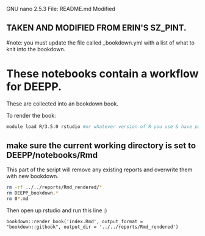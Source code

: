 GNU nano 2.5.3                                              File: README.md                                                                                         Modified  


## TAKEN AND MODIFIED FROM ERIN'S SZ_PINT.

#note: you must update the file called  _bookdown.yml with a list of what to knit into the bookdown.

# These notebooks contain a workflow for DEEPP.

These are collected into an bookdown book.

To render the book:

```sh
module load R/3.5.0 rstudio #or whatever version of R you use & have packages installed in
```

## make sure the current working directory is set to DEEPP/notebooks/Rmd
This part of the script will remove any existing reports and overwrite them with new bookdown.

```sh
rm -rf ../../reports/Rmd_rendered/*
rm DEEPP_bookdown.*
rm 0*.md
```
Then open up rstudio and run this line :)
```{r}
bookdown::render_book('index.Rmd', output_format = "bookdown::gitbook", output_dir = '../../reports/Rmd_rendered')
```
